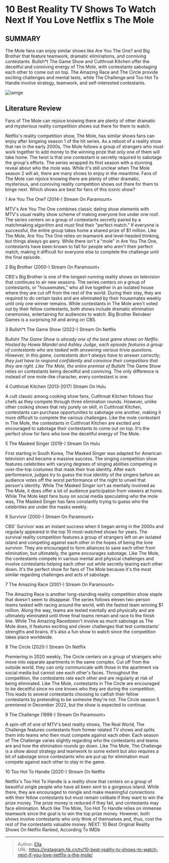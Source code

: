 # 10 Best Reality TV Shows To Watch Next If You Love Netflix s The Mole


## SUMMARY 


 The Mole fans can enjoy similar shows like Are You The One? and Big Brother that feature teamwork, dramatic eliminations, and conniving contestants. 
 Bullsh*t The Game Show and Cutthroat Kitchen offer the deceitful and conniving energy of The Mole, with contestants sabotaging each other to come out on top. 
 The Amazing Race and The Circle provide exciting challenges and mental tests, while The Challenge and Too Hot To Handle involve strategy, teamwork, and self-interested contestants. 

![iamge](https://static1.srcdn.com/wordpress/wp-content/uploads/2023/12/10-best-reality-tv-shows-to-watch-next-if-you-love-netflix-s-the-mole.jpg)

## Literature Review
Fans of The Mole can rejoice knowing there are plenty of other dramatic and mysterious reality competition shows out there for them to watch.




Netflix&#39;s reality competition show, The Mole, has similar shows fans can enjoy after bingeing season 1 of the hit series. As a reboot of a reality show that ran in the early 2000s, The Mole follows a group of strangers who must work together to add money to the winning prize that only one of them will take home. The twist is that one contestant is secretly required to sabotage the group&#39;s efforts.
The series wrapped its first season with a stunning reveal about who the mole was. While it&#39;s still unclear when The Mole season 2 will air, there are many shows to enjoy in the meantime. Fans of The Mole can rejoice knowing there are plenty of other dramatic, mysterious, and conniving reality competition shows out there for them to binge next. Which shows are best for fans of this iconic show?









 








 1  Are You The One? (2014-) 
Stream On Paramount&#43;


 







MTV&#39;s Are You The One combines classic dating show elements with MTV&#39;s usual reality show scheme of making everyone live under one roof. The series centers on a group of contestants secretly paired by a matchmaking algorithm and must find their &#34;perfect match.&#34; If everyone is successful, the entire group takes home a shared prize of $1 million.
Like The Mole, Are You The One relies on teamwork and level-headed thinking, but things always go awry. While there isn&#39;t a &#34;mole&#34; in Are You The One, contestants have been known to fall for people who aren&#39;t their perfect match, making it difficult for everyone else to complete the challenge until the final episode.





 2  Big Brother (2000-) 
Stream On Paramount&#43;


 







CBS&#39;s Big Brother is one of the longest-running reality shows on television that continues to air new seasons. The series centers on a group of contestants, or &#34;housemates,&#34; who all live together in an isolated house where they are cut off from the rest of the world. During their stay, they are required to do certain tasks and are eliminated by their housemates weekly until only one winner remains. While contestants in The Mole aren&#39;t voted out by their fellow contestants, both shows include dramatic elimination ceremonies, entertaining for audiences to watch. Big Brother Reindeer Games is a surprising hit and airing on CBS.





 3  Bullsh*t The Game Show (2022-) 
Stream On Netflix
        

Bullsh*t The Game Show is already one of the best game shows on Netflix. Hosted by Howie Mandel and Ashley Judge, each episode features a group of contestants who are tasked with answering various trivia questions. However, in this game, contestants don&#39;t always have to answer correctly; they just have to respond confidently and convince their competitors that they are right. Like The Mole, the entire premise of Bullsh*t The Game Show relies on contestants being deceitful and conniving. The only difference is instead of one mole-like character, every contestant is one.





 4  Cutthroat Kitchen (2013-2017) 
Stream On Hulu
        

 A cult classic among cooking show fans, Cutthroat Kitchen follows four chefs as they compete through three elimination rounds. However, unlike other cooking shows that rely purely on skill, in Cutthroat Kitchen, contestants can purchase opportunities to sabotage one another, making it more difficult to complete the various challenges.
Like the mole contestant in The Mole, the contestants in Cutthroat Kitchen are excited and encouraged to sabotage their contestants to come out on top. It&#39;s the perfect show for fans who love the deceitful energy of The Mole. 





 5  The Masked Singer (2019-) 
Stream On Hulu


 







First starting in South Korea, The Masked Singer was adapted for American television and became a massive success. The singing competition show features celebrities with varying degrees of singing abilities competing in over-the-top costumes that mask their true identity. After each performance, judges try to guess the true identity of the singers before an audience votes off the worst performance of the night to unveil that person&#39;s identity.
While The Masked Singer isn&#39;t as mentally involved as The Mole, it does offer a lot of audience participation from viewers at home. While The Mole kept fans busy on social media speculating who the mole was, The Masked Singer has fans constantly trying to guess who the celebrities are under the masks weekly.





 6  Survivor (2000-) 
Stream On Paramount&#43;
        

 CBS&#39; Survivor was an instant success when it began airing in the 2000s and regularly appeared in the top 10 most-watched shows for years. The survival reality competition features a group of strangers left on an isolated island and competing against each other in the hopes of being the lone survivor. They are encouraged to form alliances to save each other from elimination, but ultimately, the game encourages sabotage.
Like The Mole, the contestants compete in various mental and physical challenges and involve contestants helping each other out while secretly tearing each other down. It&#39;s the perfect show for fans of The Mole because it&#39;s the most similar regarding challenges and acts of sabotage.





 7  The Amazing Race (2001-) 
Stream On Paramount&#43;
        

The Amazing Race is another long-standing reality competition show staple that doesn&#39;t seem to disappear. The series follows eleven two-person teams tasked with racing around the world, with the fastest team winning $1 million. Along the way, teams are tested mentally and physically and are ultimately eliminated until three final teams remain and race to the finish line.
While The Amazing Racedoesn&#39;t involve as much sabotage as The Mole does, it features exciting and clever challenges that test contestants&#39; strengths and brains. It&#39;s also a fun show to watch since the competition takes place worldwide.





 8  The Circle (2020-) 
Stream On Netflix
        

Premiering in 2020 weekly, The Circle centers on a group of strangers who move into separate apartments in the same complex. Cut off from the outside world, they can only communicate with those in the apartment via social media but cannot see each other&#39;s faces. Throughout the competition, the contestants rate each other and are regularly at risk of being eliminated.
Like The Mole, contestants in The Circle are encouraged to be deceitful since no one knows who they are during the competition. This leads to several contestants choosing to catfish their fellow contestants by pretending to be someone they&#39;re not. The Circle season 5 premiered in December 2022, but the show is expected to continue.





 9  The Challenge (1998-) 
Stream On Paramount&#43;
        

 A spin-off of one of MTV&#39;s best reality shows, The Real World, The Challenge features contestants from former related TV shows and splits them into teams who then must compete against each other. Each season of The Challenge varies slightly regarding who the contestants and teams are and how the elimination rounds go down.
Like The Mole, The Challenge is a show about strategy and teamwork to some extent but also requires a bit of sabotage since contestants who are put up for elimination must compete against each other to stay in the game.





 10  Too Hot To Handle (2020-) 
Stream On Netflix
        

 Netflix&#39;s Too Hot To Handle is a reality show that centers on a group of beautiful single people who have all been sent to a gorgeous island. While there, they are encouraged to mingle and make meaningful connections with their fellow contestants but must remain celibate if they want to win the prize money. The prize money is reduced if they fail, and contestants may face elimination.
Much like The Mole, Too Hot To Handle relies on immense teamwork since the goal is to win the top prize money. However, both shows involve contestants who only think of themselves and, thus, cost the rest of the contestants valuable money.
NEXT: 10 Best Original Reality Shows On Netflix Ranked, According To IMDb

---

> Author: [Ella](https://instagram.hk.cn/)  
> URL: https://instagram.hk.cn/tv/10-best-reality-tv-shows-to-watch-next-if-you-love-netflix-s-the-mole/  

